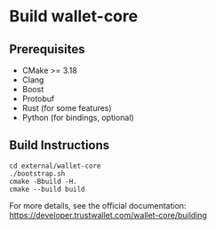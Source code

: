 # Build wallet-core

## Prerequisites
- CMake >= 3.18
- Clang
- Boost
- Protobuf
- Rust (for some features)
- Python (for bindings, optional)

## Build Instructions

```
cd external/wallet-core
./bootstrap.sh
cmake -Bbuild -H.
cmake --build build
```

For more details, see the official documentation: https://developer.trustwallet.com/wallet-core/building
